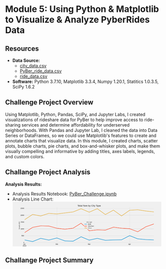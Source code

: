 # Module 5: Using Python & Matplotlib to Visualize & Analyze PyberRides Data
## Resources

- **Data Source:** 
  - [city_data.csv](Resources/city_data.csv)
  - [PyBer_ride_data.csv](Resources/PyBer_ride_data.csv)
  - [ride_data.csv](Resources/ride_data.csv)
- **Software:** Python 3.7.10, Matplotlib 3.3.4, Numpy 1.20.1, Statitics 1.0.3.5, SciPy 1.6.2

## Challenge Project Overview 

Using Matplotlib, Python, Pandas, SciPy, and Jupyter Labs, I created visualizations of rideshare data for PyBer to help improve access to ride-sharing services and determine affordability for underserved neighborhoods. With Pandas and Jupyter Lab, I cleaned the data into Data Series or DataFrames, so we could use Matplotlib's features to create and annotate charts that visualize data. In this module, I created charts, scatter plots, bubble charts, pie charts, and box-and-whisker plots, and make them visually compelling and informative by adding titles, axes labels, legends, and custom colors.

## Challange Project Analysis

**Analysis Results:**
  - Analysis Results Notebook: [PyBer_Challenge.ipynb](PyBer_Challenge.ipynb)
  - Analysis Line Chart: ![Fig8](Analysis/Fig8.png)

## Challange Project Summary

